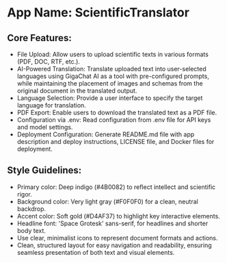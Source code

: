 # **App Name**: ScientificTranslator

## Core Features:

- File Upload: Allow users to upload scientific texts in various formats (PDF, DOC, RTF, etc.).
- AI-Powered Translation: Translate uploaded text into user-selected languages using GigaChat AI as a tool with pre-configured prompts, while maintaining the placement of images and schemas from the original document in the translated output.
- Language Selection: Provide a user interface to specify the target language for translation.
- PDF Export: Enable users to download the translated text as a PDF file.
- Configuration via .env: Read configuration from .env file for API keys and model settings.
- Deployment Configuration: Generate README.md file with app description and deploy instructions, LICENSE file, and Docker files for deployment.

## Style Guidelines:

- Primary color: Deep indigo (#4B0082) to reflect intellect and scientific rigor.
- Background color: Very light gray (#F0F0F0) for a clean, neutral backdrop.
- Accent color: Soft gold (#D4AF37) to highlight key interactive elements.
- Headline font: 'Space Grotesk' sans-serif, for headlines and shorter body text.
- Use clear, minimalist icons to represent document formats and actions.
- Clean, structured layout for easy navigation and readability, ensuring seamless presentation of both text and visual elements.